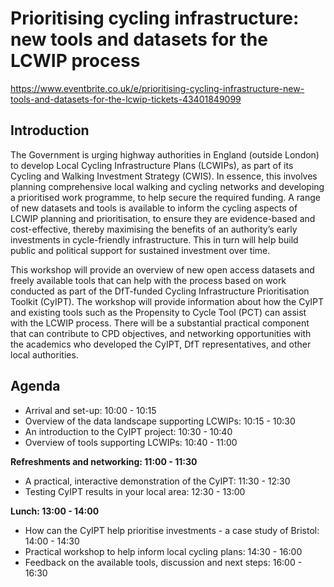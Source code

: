 # Prioritising cycling infrastructure: new tools and datasets for the LCWIP process

https://www.eventbrite.co.uk/e/prioritising-cycling-infrastructure-new-tools-and-datasets-for-the-lcwip-tickets-43401849099

## Introduction

The Government is urging highway authorities in England (outside London) to develop Local Cycling Infrastructure Plans (LCWIPs), as part of its Cycling and Walking Investment Strategy (CWIS).
In essence, this involves planning comprehensive local walking and cycling networks and developing a prioritised work programme, to help secure the required funding. A range of new datasets and tools is available to inform the cycling aspects of LCWIP planning and prioritisation, to ensure they are evidence-based and cost-effective, thereby maximising the benefits of an authority’s early investments in cycle-friendly infrastructure.  This in turn will help build public and political support for sustained investment over time.

This workshop will provide an overview of new open access datasets and freely available tools that can help with the process based on work conducted as part of the DfT-funded Cycling Infrastructure Prioritisation Toolkit (CyIPT).
The workshop will provide information about how the CyIPT and existing tools such as the Propensity to Cycle Tool (PCT) can assist with the LCWIP process.
There will be a substantial practical component that can contribute to CPD objectives, and networking opportunities with the academics who developed the CyIPT, DfT representatives, and other local authorities.

## Agenda

- Arrival and set-up: 10:00 - 10:15
- Overview of the data landscape supporting LCWIPs: 10:15 - 10:30
- An introduction to the CyIPT project: 10:30 - 10:40
- Overview of tools supporting LCWIPs: 10:40 - 11:00

**Refreshments and networking: 11:00 - 11:30**

- A practical, interactive demonstration of the CyIPT: 11:30 - 12:30
- Testing CyIPT results in your local area: 12:30 - 13:00

**Lunch: 13:00 - 14:00**

- How can the CyIPT help prioritise investments - a case study of Bristol:  14:00 - 14:30
- Practical workshop to help inform local cycling plans: 14:30 - 16:00
- Feedback on the available tools, discussion and next steps: 16:00 - 16:30


